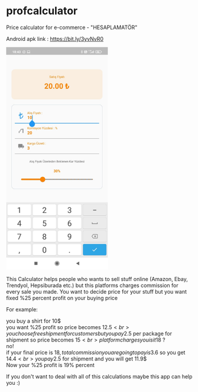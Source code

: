 # profcalculator

Price calculator for e-commerce - "HESAPLAMATÖR"

Android apk link : https://bit.ly/3yvNvR0

<img src="In App Screenshot.jpeg" alt="Screen Shot"  width="275" height="600">

This Calculator helps people who wants to sell stuff online (Amazon, Ebay, Trendyol, Hepsiburada etc.)
but this platforms charges commission for every sale you made.
You want to decide price for your stuff but you want fixed %25 percent profit on your buying price

For example:

you buy a shirt for 10$ <br>
you want %25 profit so price becomes 12.5$<br>
you choose free shipment for customers but you pay 2.5$ per package for shipment so price becomes 15$<br>
platform charges you %20 percent commission on your final price then what should your final price must be ?<br>
is it 18$ ?<br>
no!<br>
if your final price is 18$, total commission you are going to pay is 3.6$ so you get 14.4$<br>
you pay 2.5$ for shipment and you will get 11.9$<br>
Now your %25 profit is 19% percent<br>

If you don't want to deal with all of this calculations maybe this app can help you :)
